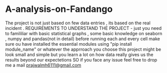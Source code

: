 # A-analysis-on-Fandango
The project is not just based on few data entries , its based on the real incident .
REQUIREMENTS TO UNDERSTAND THE PROJECT - just you need to famililiar with basic statistical graphs , some basic knowledge on seaborn , numpy and pandas(not in detail)
before running each and every cell make sure ou have installed the essential modules using "pip install module_name" or whatever the apprroach you choose
this project might be look small and simple but you learn a lot on how data really gives us the results beyond our expectetions
SO if you face any issue feel free to drop me a mail
prajwalmh6111@gmail.com 
